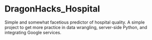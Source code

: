 # DragonHacks_Hospital

Simple and somewhat facetious predictor of hospital quality. 
A simple project to get more practice in data wrangling, server-side Python, and integrating Google services.
